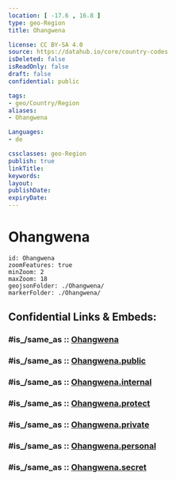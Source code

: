 ```yaml
---
location: [ -17.6 , 16.8 ] 
type: geo-Region
title: Ohangwena

license: CC BY-SA 4.0
source: https://datahub.io/core/country-codes
isDeleted: false
isReadOnly: false
draft: false
confidential: public

tags:
- geo/Country/Region
aliases:
- Ohangwena

Languages:
- de

cssclasses: geo-Region
publish: true
linkTitle: 
keywords: 
layout: 
publishDate: 
expiryDate: 
---
```


# Ohangwena

```leaflet
id: Ohangwena
zoomFeatures: true 
minZoom: 2 
maxZoom: 18
geojsonFolder: ./Ohangwena/
markerFolder: ./Ohangwena/
```


## Confidential Links & Embeds: 

### #is_/same_as :: [Ohangwena](/_Standards/Earth/Continent/Africa/Africa~South/Namibia/Regions~Namibia/Ohangwena.md) 

### #is_/same_as :: [Ohangwena.public](/_public/Earth/Continent/Africa/Africa~South/Namibia/Regions~Namibia/Ohangwena.public.md) 

### #is_/same_as :: [Ohangwena.internal](/_internal/Earth/Continent/Africa/Africa~South/Namibia/Regions~Namibia/Ohangwena.internal.md) 

### #is_/same_as :: [Ohangwena.protect](/_protect/Earth/Continent/Africa/Africa~South/Namibia/Regions~Namibia/Ohangwena.protect.md) 

### #is_/same_as :: [Ohangwena.private](/_private/Earth/Continent/Africa/Africa~South/Namibia/Regions~Namibia/Ohangwena.private.md) 

### #is_/same_as :: [Ohangwena.personal](/_personal/Earth/Continent/Africa/Africa~South/Namibia/Regions~Namibia/Ohangwena.personal.md) 

### #is_/same_as :: [Ohangwena.secret](/_secret/Earth/Continent/Africa/Africa~South/Namibia/Regions~Namibia/Ohangwena.secret.md)

